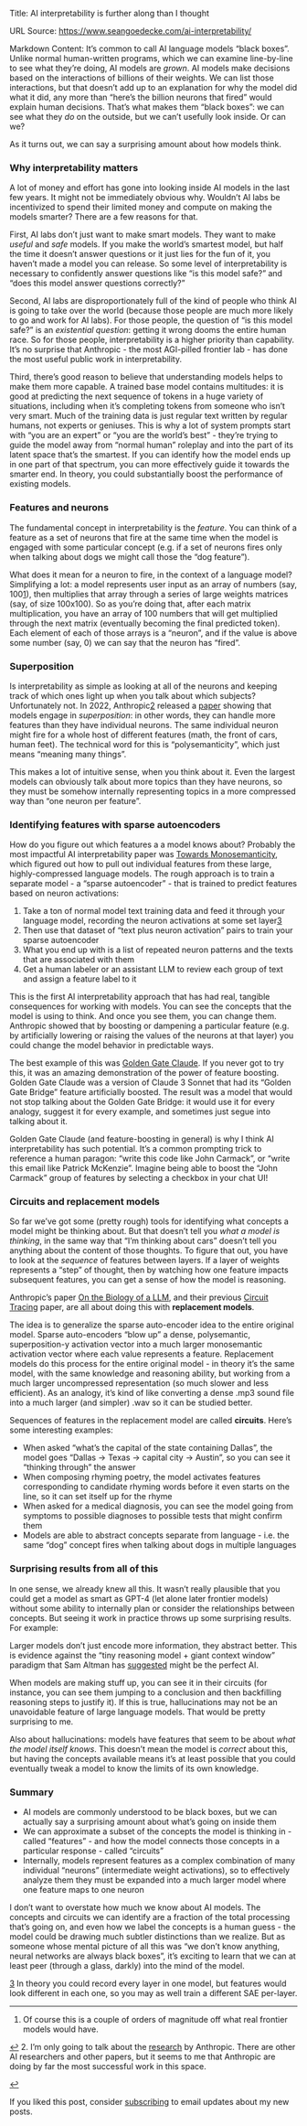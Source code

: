 Title: AI interpretability is further along than I thought

URL Source: https://www.seangoedecke.com/ai-interpretability/

Markdown Content:
It’s common to call AI language models “black boxes”. Unlike normal human-written programs, which we can examine line-by-line to see what they’re doing, AI models are _grown_. AI models make decisions based on the interactions of billions of their weights. We can list those interactions, but that doesn’t add up to an explanation for why the model did what it did, any more than “here’s the billion neurons that fired” would explain human decisions. That’s what makes them “black boxes”: we can see what they _do_ on the outside, but we can’t usefully look inside. Or can we?

As it turns out, we can say a surprising amount about how models think.

### Why interpretability matters

A lot of money and effort has gone into looking inside AI models in the last few years. It might not be immediately obvious why. Wouldn’t AI labs be incentivized to spend their limited money and compute on making the models smarter? There are a few reasons for that.

First, AI labs don’t just want to make smart models. They want to make _useful_ and _safe_ models. If you make the world’s smartest model, but half the time it doesn’t answer questions or it just lies for the fun of it, you haven’t made a model you can release. So some level of interpretability is necessary to confidently answer questions like “is this model safe?” and “does this model answer questions correctly?”

Second, AI labs are disproportionately full of the kind of people who think AI is going to take over the world (because those people are much more likely to go and work for AI labs). For those people, the question of “is this model safe?” is an _existential question_: getting it wrong dooms the entire human race. So for those people, interpretability is a higher priority than capability. It’s no surprise that Anthropic - the most AGI-pilled frontier lab - has done the most useful public work in interpretability.

Third, there’s good reason to believe that understanding models helps to make them more capable. A trained base model contains multitudes: it is good at predicting the next sequence of tokens in a huge variety of situations, including when it’s completing tokens from someone who isn’t very smart. Much of the training data is just regular text written by regular humans, not experts or geniuses. This is why a lot of system prompts start with “you are an expert” or “you are the world’s best” - they’re trying to guide the model away from “normal human” roleplay and into the part of its latent space that’s the smartest. If you can identify how the model ends up in one part of that spectrum, you can more effectively guide it towards the smarter end. In theory, you could substantially boost the performance of existing models.

### Features and neurons

The fundamental concept in interpretability is the _feature_. You can think of a feature as a set of neurons that fire at the same time when the model is engaged with some particular concept (e.g. if a set of neurons fires only when talking about dogs we might call those the “dog feature”).

What does it mean for a neuron to fire, in the context of a language model? Simplifying a lot: a model represents user input as an array of numbers (say, 100[1](https://www.seangoedecke.com/ai-interpretability/#fn-1)), then multiplies that array through a series of large weights matrices (say, of size 100x100). So as you’re doing that, after each matrix multiplication, you have an array of 100 numbers that will get multiplied through the next matrix (eventually becoming the final predicted token). Each element of each of those arrays is a “neuron”, and if the value is above some number (say, 0) we can say that the neuron has “fired”.

### Superposition

Is interpretability as simple as looking at all of the neurons and keeping track of which ones light up when you talk about which subjects? Unfortunately not. In 2022, Anthropic[2](https://www.seangoedecke.com/ai-interpretability/#fn-2) released a [paper](https://transformer-circuits.pub/2022/toy_model/index.html) showing that models engage in _superposition_: in other words, they can handle more features than they have individual neurons. The same individual neuron might fire for a whole host of different features (math, the front of cars, human feet). The technical word for this is “polysemanticity”, which just means “meaning many things”.

This makes a lot of intuitive sense, when you think about it. Even the largest models can obviously talk about more topics than they have neurons, so they must be somehow internally representing topics in a more compressed way than “one neuron per feature”.

### Identifying features with sparse autoencoders

How do you figure out which features a a model knows about? Probably the most impactful AI interpretability paper was [Towards Monosemanticity](https://transformer-circuits.pub/2023/monosemantic-features/index.html), which figured out how to pull out individual features from these large, highly-compressed language models. The rough approach is to train a separate model - a “sparse autoencoder” - that is trained to predict features based on neuron activations:

1.   Take a ton of normal model text training data and feed it through your language model, recording the neuron activations at some set layer[3](https://www.seangoedecke.com/ai-interpretability/#fn-3)
2.   Then use that dataset of “text plus neuron activation” pairs to train your sparse autoencoder
3.   What you end up with is a list of repeated neuron patterns and the texts that are associated with them
4.   Get a human labeler or an assistant LLM to review each group of text and assign a feature label to it

This is the first AI interpretability approach that has had real, tangible consequences for working with models. You can see the concepts that the model is using to think. And once you see them, you can change them. Anthropic showed that by boosting or dampening a particular feature (e.g. by artificially lowering or raising the values of the neurons at that layer) you could change the model behavior in predictable ways.

The best example of this was [Golden Gate Claude](https://www.anthropic.com/news/golden-gate-claude). If you never got to try this, it was an amazing demonstration of the power of feature boosting. Golden Gate Claude was a version of Claude 3 Sonnet that had its “Golden Gate Bridge” feature artificially boosted. The result was a model that would not stop talking about the Golden Gate Bridge: it would use it for every analogy, suggest it for every example, and sometimes just segue into talking about it.

Golden Gate Claude (and feature-boosting in general) is why I think AI interpretability has such potential. It’s a common prompting trick to reference a human paragon: “write this code like John Carmack”, or “write this email like Patrick McKenzie”. Imagine being able to boost the “John Carmack” group of features by selecting a checkbox in your chat UI!

### Circuits and replacement models

So far we’ve got some (pretty rough) tools for identifying what concepts a model might be thinking about. But that doesn’t tell you _what a model is thinking_, in the same way that “I’m thinking about cars” doesn’t tell you anything about the content of those thoughts. To figure that out, you have to look at the _sequence_ of features between layers. If a layer of weights represents a “step” of thought, then by watching how one feature impacts subsequent features, you can get a sense of how the model is reasoning.

Anthropic’s paper [On the Biology of a LLM](https://transformer-circuits.pub/2025/attribution-graphs/biology.html), and their previous [Circuit Tracing](https://transformer-circuits.pub/2025/attribution-graphs/methods.html) paper, are all about doing this with **replacement models**.

The idea is to generalize the sparse auto-encoder idea to the entire original model. Sparse auto-encoders “blow up” a dense, polysemantic, superposition-y activation vector into a much larger monosemantic activation vector where each value represents a feature. Replacement models do this process for the entire original model - in theory it’s the same model, with the same knowledge and reasoning ability, but working from a much larger uncompressed representation (so much slower and less efficient). As an analogy, it’s kind of like converting a dense .mp3 sound file into a much larger (and simpler) .wav so it can be studied better.

Sequences of features in the replacement model are called **circuits**. Here’s some interesting examples:

*   When asked “what’s the capital of the state containing Dallas”, the model goes “Dallas -> Texas -> capital city -> Austin”, so you can see it “thinking through” the answer
*   When composing rhyming poetry, the model activates features corresponding to candidate rhyming words before it even starts on the line, so it can set itself up for the rhyme
*   When asked for a medical diagnosis, you can see the model going from symptoms to possible diagnoses to possible tests that might confirm them
*   Models are able to abstract concepts separate from language - i.e. the same “dog” concept fires when talking about dogs in multiple languages

### Surprising results from all of this

In one sense, we already knew all this. It wasn’t really plausible that you could get a model as smart as GPT-4 (let alone later frontier models) without some ability to internally plan or consider the relationships between concepts. But seeing it work in practice throws up some surprising results. For example:

Larger models don’t just encode more information, they abstract better. This is evidence against the “tiny reasoning model + giant context window” paradigm that Sam Altman has [suggested](https://www.reddit.com/r/singularity/comments/1l32s24/sam_altman_says_the_perfect_ai_is_a_very_tiny/) might be the perfect AI.

When models are making stuff up, you can see it in their circuits (for instance, you can see them jumping to a conclusion and then backfilling reasoning steps to justify it). If this is true, hallucinations may not be an unavoidable feature of large language models. That would be pretty surprising to me.

Also about hallucinations: models have features that seem to be about _what the model itself knows_. This doesn’t mean the model is _correct_ about this, but having the concepts available means it’s at least possible that you could eventually tweak a model to know the limits of its own knowledge.

### Summary

*   AI models are commonly understood to be black boxes, but we can actually say a surprising amount about what’s going on inside them
*   We can approximate a subset of the concepts the model is thinking in - called “features” - and how the model connects those concepts in a particular response - called “circuits”
*   Internally, models represent features as a complex combination of many individual “neurons” (intermediate weight activations), so to effectively analyze them they must be expanded into a much larger model where one feature maps to one neuron

I don’t want to overstate how much we know about AI models. The concepts and circuits we can identify are a fraction of the total processing that’s going on, and even how we label the concepts is a human guess - the model could be drawing much subtler distinctions than we realize. But as someone whose mental picture of all this was “we don’t know anything, neural networks are always black boxes”, it’s exciting to learn that we can at least peer (through a glass, darkly) into the mind of the model.

[3](https://www.seangoedecke.com/ai-interpretability/#fn-3) In theory you could record every layer in one model, but features would look different in each one, so you may as well train a different SAE per-layer.

* * *

1.   Of course this is a couple of orders of magnitude off what real frontier models would have.

[↩](https://www.seangoedecke.com/ai-interpretability/#fnref-1)
2.   I’m only going to talk about the [research](https://transformer-circuits.pub/) by Anthropic. There are other AI researchers and other papers, but it seems to me that Anthropic are doing by far the most successful work in this space.

[↩](https://www.seangoedecke.com/ai-interpretability/#fnref-2)

If you liked this post, consider [subscribing](https://buttondown.com/seangoedecke) to email updates about my new posts.
